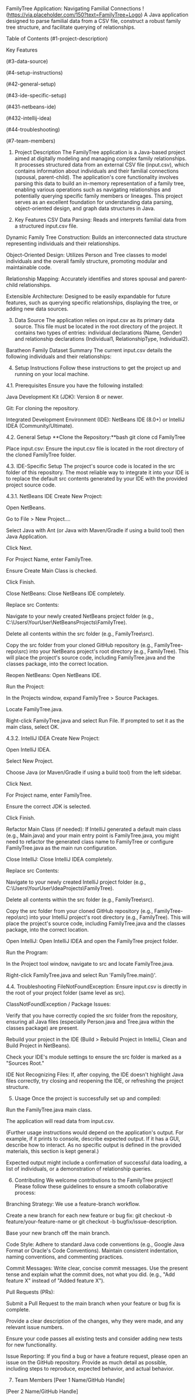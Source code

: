 FamilyTree Application: Navigating Familial Connections
!(https://via.placeholder.com/150?text=FamilyTree+Logo) A Java application designed to parse familial data from a CSV file, construct a robust family tree structure, and facilitate querying of relationships.

Table of Contents
(#1-project-description)

Key Features

(#3-data-source)

(#4-setup-instructions)


(#42-general-setup)

(#43-ide-specific-setup)

(#431-netbeans-ide)

(#432-intellij-idea)

(#44-troubleshooting)



(#7-team-members)



1. Project Description
The FamilyTree application is a Java-based project aimed at digitally modeling and managing complex family relationships. It processes structured data from an external CSV file (input.csv), which contains information about individuals and their familial connections (spousal, parent-child). The application's core functionality involves parsing this data to build an in-memory representation of a family tree, enabling various operations such as navigating relationships and potentially querying specific family members or lineages. This project serves as an excellent foundation for understanding data parsing, object-oriented design, and graph data structures in Java.

2. Key Features
CSV Data Parsing: Reads and interprets familial data from a structured input.csv file.

Dynamic Family Tree Construction: Builds an interconnected data structure representing individuals and their relationships.

Object-Oriented Design: Utilizes Person and Tree classes to model individuals and the overall family structure, promoting modular and maintainable code.

Relationship Mapping: Accurately identifies and stores spousal and parent-child relationships.

Extensible Architecture: Designed to be easily expandable for future features, such as querying specific relationships, displaying the tree, or adding new data sources.

3. Data Source
The application relies on input.csv as its primary data source. This file must be located in the root directory of the project. It contains two types of entries: individual declarations (Name, Gender) and relationship declarations (Individual1, RelationshipType, Individual2).

Baratheon Family Dataset Summary
The current input.csv details the following individuals and their relationships:

4. Setup Instructions
Follow these instructions to get the project up and running on your local machine.

4.1. Prerequisites
Ensure you have the following installed:

Java Development Kit (JDK): Version 8 or newer.

Git: For cloning the repository.

Integrated Development Environment (IDE): NetBeans IDE (8.0+) or IntelliJ IDEA (Community/Ultimate).

4.2. General Setup
**Clone the Repository:**bash
git clone 
cd FamilyTree

Place input.csv: Ensure the input.csv file is located in the root directory of the cloned FamilyTree folder.

4.3. IDE-Specific Setup
The project's source code is located in the src folder of this repository. The most reliable way to integrate it into your IDE is to replace the default src contents generated by your IDE with the provided project source code.

4.3.1. NetBeans IDE
Create New Project:

Open NetBeans.

Go to File > New Project....

Select Java with Ant (or Java with Maven/Gradle if using a build tool) then Java Application.

Click Next.

For Project Name, enter FamilyTree.

Ensure Create Main Class is checked.

Click Finish.

Close NetBeans: Close NetBeans IDE completely.

Replace src Contents:

Navigate to your newly created NetBeans project folder (e.g., C:\Users\YourUser\NetBeansProjects\FamilyTree).

Delete all contents within the src folder (e.g., FamilyTree\src\).

Copy the src folder from your cloned GitHub repository (e.g., FamilyTree-repo\src\) into your NetBeans project's root directory (e.g., FamilyTree\). This will place the project's source code, including FamilyTree.java and the classes package, into the correct location.

Reopen NetBeans: Open NetBeans IDE.

Run the Project:

In the Projects window, expand FamilyTree > Source Packages.

Locate FamilyTree.java.

Right-click FamilyTree.java and select Run File. If prompted to set it as the main class, select OK.

4.3.2. IntelliJ IDEA
Create New Project:

Open IntelliJ IDEA.

Select New Project.

Choose Java (or Maven/Gradle if using a build tool) from the left sidebar.

Click Next.

For Project name, enter FamilyTree.

Ensure the correct JDK is selected.

Click Finish.

Refactor Main Class (if needed): If IntelliJ generated a default main class (e.g., Main.java) and your main entry point is FamilyTree.java, you might need to refactor the generated class name to FamilyTree or configure FamilyTree.java as the main run configuration.

Close IntelliJ: Close IntelliJ IDEA completely.

Replace src Contents:

Navigate to your newly created IntelliJ project folder (e.g., C:\Users\YourUser\IdeaProjects\FamilyTree).

Delete all contents within the src folder (e.g., FamilyTree\src\).

Copy the src folder from your cloned GitHub repository (e.g., FamilyTree-repo\src\) into your IntelliJ project's root directory (e.g., FamilyTree\). This will place the project's source code, including FamilyTree.java and the classes package, into the correct location.

Open IntelliJ: Open IntelliJ IDEA and open the FamilyTree project folder.

Run the Program:

In the Project tool window, navigate to src and locate FamilyTree.java.

Right-click FamilyTree.java and select Run 'FamilyTree.main()'.

4.4. Troubleshooting
FileNotFoundException: Ensure input.csv is directly in the root of your project folder (same level as src).

ClassNotFoundException / Package Issues:

Verify that you have correctly copied the src folder from the repository, ensuring all Java files (especially Person.java and Tree.java within the classes package) are present.

Rebuild your project in the IDE (Build > Rebuild Project in IntelliJ, Clean and Build Project in NetBeans).

Check your IDE's module settings to ensure the src folder is marked as a "Sources Root."

IDE Not Recognizing Files: If, after copying, the IDE doesn't highlight Java files correctly, try closing and reopening the IDE, or refreshing the project structure.

5. Usage
Once the project is successfully set up and compiled:

Run the FamilyTree.java main class.

The application will read data from input.csv.

(Further usage instructions would depend on the application's output. For example, if it prints to console, describe expected output. If it has a GUI, describe how to interact. As no specific output is defined in the provided materials, this section is kept general.)

Expected output might include a confirmation of successful data loading, a list of individuals, or a demonstration of relationship queries.

6. Contributing
We welcome contributions to the FamilyTree project! Please follow these guidelines to ensure a smooth collaborative process:

Branching Strategy: We use a feature-branch workflow.

Create a new branch for each new feature or bug fix: git checkout -b feature/your-feature-name or git checkout -b bugfix/issue-description.

Base your new branch off the main branch.

Code Style: Adhere to standard Java code conventions (e.g., Google Java Format or Oracle's Code Conventions). Maintain consistent indentation, naming conventions, and commenting practices.

Commit Messages: Write clear, concise commit messages. Use the present tense and explain what the commit does, not what you did. (e.g., "Add feature X" instead of "Added feature X").

Pull Requests (PRs):

Submit a Pull Request to the main branch when your feature or bug fix is complete.

Provide a clear description of the changes, why they were made, and any relevant issue numbers.

Ensure your code passes all existing tests and consider adding new tests for new functionality.

Issue Reporting: If you find a bug or have a feature request, please open an issue on the GitHub repository. Provide as much detail as possible, including steps to reproduce, expected behavior, and actual behavior.

7. Team Members
[Peer 1 Name/GitHub Handle]

[Peer 2 Name/GitHub Handle]